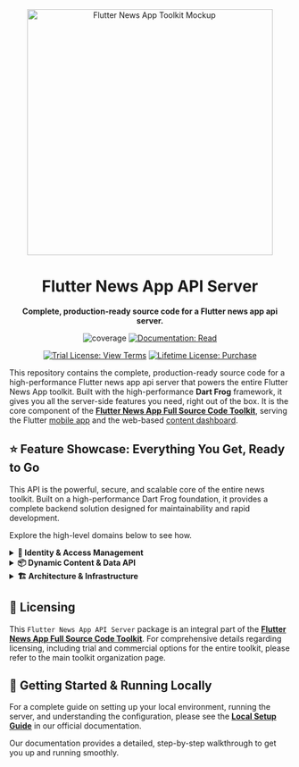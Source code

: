 <div align="center">
  <img src="https://repository-images.githubusercontent.com/946589707/1ee61062-ded3-44f9-bb6d-c35cd03b5d64" alt="Flutter News App Toolkit Mockup" width="440">
  <h1>Flutter News App API Server</h1>
  <p><strong>Complete, production-ready source code for a Flutter news app api server.</strong></p>
</div>

<p align="center">
<img src="https://img.shields.io/badge/coverage-_%25-red?style=for-the-badge" alt="coverage">
<a href="https://flutter-news-app-full-source-code.github.io/docs/api-server/local-setup/"><img src="https://img.shields.io/badge/DOCUMENTATION-READ-slategray?style=for-the-badge" alt="Documentation: Read"></a>
</p>
<p align="center">
<a href="LICENSE"><img src="https://img.shields.io/badge/TRIAL_LICENSE-VIEW_TERMS-blue?style=for-the-badge" alt="Trial License: View Terms"></a>
<a href="https://github.com/sponsors/flutter-news-app-full-source-code"><img src="https://img.shields.io/badge/LIFETIME_LICENSE-PURCHASE-purple?style=for-the-badge" alt="Lifetime License: Purchase"></a>
</p>

This repository contains the complete, production-ready source code for a high-performance Flutter news app api server that powers the entire Flutter News App toolkit. Built with the high-performance **Dart Frog** framework, it gives you all the server-side features you need, right out of the box. It is the core component of the [**Flutter News App Full Source Code Toolkit**](https://github.com/flutter-news-app-full-source-code), serving the Flutter [mobile app](https://github.com/flutter-news-app-full-source-code/flutter-news-app-mobile-client-full-source-code) and the web-based [content dashboard](https://github.com/flutter-news-app-full-source-code/flutter-news-app-web-dashboard-full-source-code).

## ⭐ Feature Showcase: Everything You Get, Ready to Go

This API is the powerful, secure, and scalable core of the entire news toolkit. Built on a high-performance Dart Frog foundation, it provides a complete backend solution designed for maintainability and rapid development.

Explore the high-level domains below to see how.

<details>
<summary><strong>🔐 Identity & Access Management</strong></summary>

### 🛡️ Modern, Secure Authentication
A complete identity system provides a frictionless and secure user journey from the very first interaction.
- **Flexible Onboarding:** Supports modern, passwordless sign-in for registered users and seamless anonymous access for guests, reducing barriers to entry.
- **Intelligent Account Conversion:** Automatically migrates all user data—including preferences and saved content—when a guest user creates a permanent account.
- **Robust Session Control:** Uses industry-standard JWTs for stateless sessions and includes a token blacklisting service to ensure sessions are instantly and securely terminated upon sign-out.
> **Your Advantage:** You get a complete, modern, and secure user management system out of the box, covering the entire user lifecycle from guest to registered user.

---

### 👮 Granular, Role-Based Security
A sophisticated and flexible security model ensures that users and administrators can only access and modify the data they are permitted to.
- **Multi-Layered Access Control:** Defines distinct permission sets for different user classes, such as mobile app consumers and dashboard administrators, ensuring a clear separation of capabilities.
- **Automated Ownership Enforcement:** Built-in middleware automatically verifies data ownership before any modification or deletion request is processed, preventing unauthorized actions.
> **Your Advantage:** Easily enforce complex business rules and security policies. The architecture guarantees data integrity and provides a secure foundation for scaling your user base.

---

### 🚦 Automated API Protection
The API is shielded from common threats with intelligent, built-in abuse prevention mechanisms.
- **Smart Rate Limiting:** Protects critical endpoints from brute-force attacks and denial-of-service attempts by applying fair and effective limits based on IP address for guests and user ID for authenticated users.
> **Your Advantage:** Ensure high availability and stability for your application. This automated defense layer protects your infrastructure and preserves a quality experience for legitimate users.

</details>

<details>
<summary><strong>📦 Dynamic Content & Data API</strong></summary>

### ⚙️ A Radically Efficient Data Engine
Instead of a rigid collection of hardcoded routes, the API is built around a single, unified data gateway. This metadata-driven architecture dramatically accelerates development and enhances scalability.
- **Unified Data Endpoint:** A central engine handles all data operations (CRUD) for every data type in the system—from articles and topics to user preferences and beyond.
- **Metadata-Driven Logic:** To add a completely new data type to your application, you simply define its rules—permissions, validation, and database connections—in a central registry. The engine handles the rest automatically.
> **Your Advantage:** This architecture eliminates boilerplate code and massively speeds up development. You can add new features and data models to your application without writing new API routes, enabling you to innovate and scale at a much faster pace.

---

### 🔍 Advanced Querying & Performance
The data API is equipped with powerful querying capabilities, enabling rich, high-performance content discovery features in your client applications.
- **Complex Filtering & Sorting:** Supports deep, multi-parameter filtering and flexible, multi-field sorting directly through the API.
- **High-Performance Pagination:** Utilizes efficient cursor-based pagination to handle massive datasets gracefully, perfect for infinite-scrolling feeds.
> **Your Advantage:** Empower your mobile and web clients with powerful data discovery features right out of the box, without needing to write any extra backend logic.

</details>

<details>
<summary><strong>🏗️ Architecture & Infrastructure</strong></summary>

### 🚀 High-Performance by Design
Built on a modern, minimalist foundation to ensure low latency and excellent performance.
- **Dart Frog Core:** Leverages the high-performance Dart Frog framework for a fast, efficient, and scalable backend.
- **Clean, Layered Architecture:** A strict separation of concerns into distinct layers makes the codebase clean, maintainable, and easy to reason about.
> **Your Advantage:** Your backend is built on a solid, modern foundation that is both powerful and a pleasure to work with, reducing maintenance overhead.

---

### 🔌 Extensible & Unlocked
The entire application is designed with a robust dependency injection system, giving you the freedom to choose your own infrastructure.
- **Swappable Implementations:** Easily swap out core components—like the database, email provider, or file storage service—without rewriting business logic.
> **Your Advantage:** Avoid vendor lock-in and future-proof your application. You have the freedom to adapt and evolve your tech stack as your business needs change.

---

### 🔄 Automated & Traceable Database Migrations
Say goodbye to risky manual database updates. A professional, versioned migration system ensures your database schema evolves safely and automatically.
- **Code-Driven Schema Evolution:** The system automatically applies schema changes to your database on application startup, ensuring consistency across all environments.
- **Traceable to Source:** Each migration is versioned and directly linked to the pull request that initiated it, providing a clear, auditable history of every change.
> **Your Advantage:** Deploy with confidence. This robust system eliminates an entire class of deployment errors, ensuring your data models evolve gracefully and reliably with full traceability.

</details>

## 🔑 Licensing
This `Flutter News App API Server` package is an integral part of the [**Flutter News App Full Source Code Toolkit**](https://github.com/flutter-news-app-full-source-code). For comprehensive details regarding licensing, including trial and commercial options for the entire toolkit, please refer to the main toolkit organization page.

## 🚀 Getting Started & Running Locally
For a complete guide on setting up your local environment, running the server, and understanding the configuration, please see the **[Local Setup Guide](https://flutter-news-app-full-source-code.github.io/docs/api-server/local-setup/)** in our official documentation.

Our documentation provides a detailed, step-by-step walkthrough to get you up and running smoothly.

